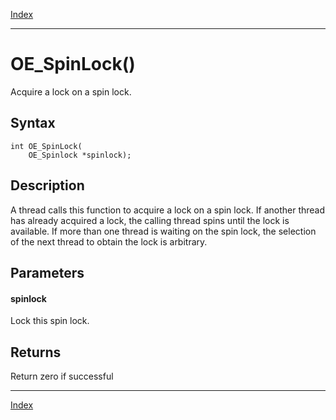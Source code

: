 [Index](index.md)

---
# OE_SpinLock()

Acquire a lock on a spin lock.

## Syntax

    int OE_SpinLock(
        OE_Spinlock *spinlock);
## Description 

A thread calls this function to acquire a lock on a spin lock. If another thread has already acquired a lock, the calling thread spins until the lock is available. If more than one thread is waiting on the spin lock, the selection of the next thread to obtain the lock is arbitrary.



## Parameters

#### spinlock

Lock this spin lock.

## Returns

Return zero if successful

---
[Index](index.md)

